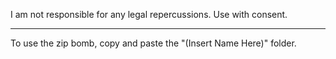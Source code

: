 I am not responsible for any legal repercussions. Use with consent.

___________________________________________________________________

To use the zip bomb, copy and paste the "(Insert Name Here)" folder.
